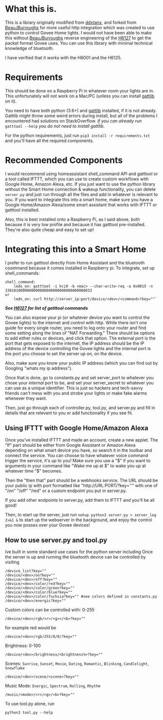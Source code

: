 # What this is.
This is a library originally modified from [ddxtanx](https://github.com/ddxtanx/GoveeAPI), and forked from [BeauJBurroughs](https://github.com/ddxtanx/GoveeAPI) for more useful http integration which was created to use python to control Govee Home lights. I would not have been able to make this without [BeauJBurroughs](https://github.com/BeauJBurroughs) reverse engineering of the [H6127](https://github.com/BeauJBurroughs/Govee-H6127-Reverse-Engineering) to get the packet format Govee uses. You can use this library with minimal technical knowledge of bluetooth.

I have verified that it works with the H6001 and the H6125.

# Requirements
This should be done on a Raspberry Pi in whatever room your lights are in. This unfortunately will not work on a Mac/PC (unless you can install [gattlib](https://github.com/labapart/gattlib) on it).

You need to have both python (3.6+) and [gattlib](https://github.com/labapart/gattlib) installed, if it is not already. Gattlib might throw some weird errors during install, but all of the problems I encountered had solutions on StackOverflow. *If you can already run* `gatttool --help` *you do not need to install gattlib.*

For the python requirements, just run
`pip3 install -r requirements.txt`
and you'll have all the required components.

# Recommended Components
I would recommend using homeassistant shell_command API and gatttool or a tool called IFTTT, which you can use to create custom workflows with Google Home, Amazon Alexa, etc. If you just want to use the python library without the Smart Home connection & wakeup functionality, you can delete `server.py` and just run through all the files and add in whatever is relevant to you. If you want to integrate this into a smart home, make sure you have a Google Home/Amazon Alexa/some smart assistant that works with IFTTT or gatttool installed.

Also, this is best installed onto a Raspberry Pi, as I said above, both because it is very low profile and because it has gatttool pre-installed. They're also quite cheap and easy to set up!

# Integrating this into a Smart Home
I prefer to run gatttool directly from Home Assistant and the bluetooth coommand because it comes installed in Raspberry pi.
To integrate, set up shell_commands:

    shell_command:
        leds_on: gatttool -i hci0 -b <mac> --char-write-req -a 0x0015 -n 3301010000000000000000000000000000000033
    or
        leds_on: curl http://server_ip:port/device/<dev>/<command>?key=""`

***See [H6127](https://github.com/BeauJBurroughs/Govee-H6127-Reverse-Engineering) for list of gatttool commands***

You can also expose your pi (or whatever device you want to control the Govee lights) to the internet and control with http. While there isn't one guide for every single router, you need to log onto your router and find some setting along the lines of "NAT Forwarding." There should be options to add either rules or devices, and click that option.
The external port is the port that gets exposed to the internet, the IP address should be the IP address of the device controlling the Govee lights and the internal port is the port you choose to set the server up on, on the device.

Also, make sure you know your public IP address (which you can find out by Googling "whats my ip address").

Once that is done, go to constants.py and set server_port to whatever you chose your *internal* port to be, and set your server_secret to whatever you can use as a unique identifier. This is just so hackers and tech-savvy friends can't mess with you and strobe your lights or make fake alarms whenever they want.

Then, just go through each of controller.py, tool.py, and server.py and fill in details that are relevant to you or add functionality if you see fit.

## Using IFTTT with Google Home/Amazon Alexa
Once you've installed IFTTT and made an account, create a new applet. The "If" part should be either from Google Assistant or Amazon Alexa depending on what smart device you have, so search it in the toolbar and connect the service. You can choose to have whatever voice command trigger the service, it's up to you! Make sure you use a "$" if you want to arguments in your command like "Wake me up at $" to wake you up at whatever time "$" becomes.

Then the "then that" part should be a webhooks service. The URL should be your public ip with port formatted like "http://URL:PORT/<command>?key=''" with one of "/on" "/off" "/red" or a custom endpoint you put in server.py.

If you add other endpoints to server.py, add them to IFTTT and you'll be all good!

Then, to start up the server, just run `nohup python3 server.py > server_log 2>&1 &` to start up the webserver in the background, and enjoy the control you now posses over your Govee devices!

## How to use server.py and tool.py
Ive built in some standard use cases for the python server including
Once the server is up and running the bluetooth device can be controlled by visiting 
    
    /device_list?key=""
    /device/<dev>/on?key=""
    /device/<dev>/off?key=""
    /device/<dev>/color/red?key=""
    /device/<dev>/color/green?key=""
    /device/<dev>/color/blue?key=""
    /device/<dev>/color/fuchsia?key="" #see colors defined in constants.py
    /device/<dev>/energic?key=""


Custom colors can be controlled with:  0-255
    
    /device/<dev>/rgb/<r>/<g></<b>?key=""

for example red would be

    /device/<dev>/rgb/255/0/0/?key=""

Brightness:  0-100

    /device/<dev>/brightness/<brightness%>?key=""

Scenes:  `Sunrise`, `Sunset`, `Movie`, `Dating`, `Romantic`, `Blinking`, `Candlelight`, `Snowflake`
    
    /device/<dev>/scene/<scene>?key=""

Music Mode:  `Energic`, `Spectrum`, `Rolling`, `Rhythm`

    /music/<mode>/<r>/<g>/<b>?key=""

To use tool.py alone, run 
    
    python3 tool.py --help
